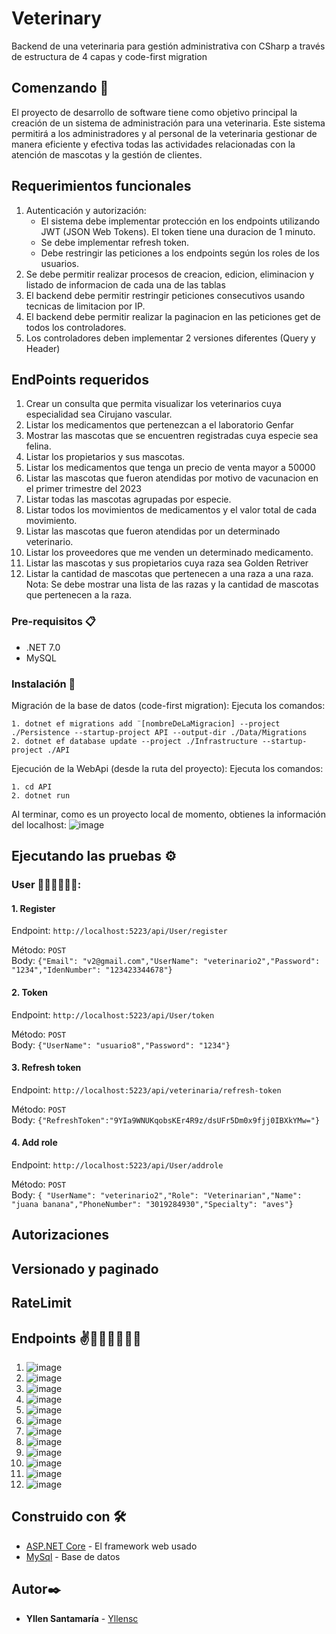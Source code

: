 # Veterinary

Backend de una veterinaria para gestión administrativa con CSharp a través de estructura de 4 capas y code-first migration

## Comenzando 🚀

El proyecto de desarrollo de software tiene como objetivo principal la creación de un sistema de administración para una veterinaria. Este sistema permitirá a los administradores y al personal de la veterinaria gestionar de manera eficiente y efectiva todas las actividades relacionadas con la atención de mascotas y la gestión de clientes.
## Requerimientos funcionales
1. Autenticación y autorización:
    - El sistema debe implementar protección en los endpoints utilizando JWT (JSON Web Tokens). El token tiene una duracion de 1 minuto.
    - Se debe implementar refresh token.
    - Debe restringir las peticiones a los endpoints según los roles de los usuarios.
2. Se debe permitir realizar procesos de creacion, edicion, eliminacion y listado de informacion de cada una de las tablas
3. El backend debe permitir restringir peticiones consecutivos usando tecnicas de limitacion por IP.
4. El backend debe permitir realizar la paginacion en  las peticiones get de todos los controladores.
5. Los controladores deben implementar 2 versiones diferentes (Query y Header)

## EndPoints requeridos
1.  Crear un consulta que permita visualizar los veterinarios cuya especialidad sea Cirujano vascular.
2.  Listar los medicamentos que pertenezcan a el laboratorio Genfar
3.  Mostrar las mascotas que se encuentren registradas cuya especie sea felina.
4.  Listar los propietarios y sus mascotas.
5.  Listar los medicamentos que tenga un precio de venta mayor a 50000
6.  Listar las mascotas que fueron atendidas por motivo de vacunacion en el primer trimestre del 2023
7.  Listar todas las mascotas agrupadas por especie.
8.  Listar todos los movimientos de medicamentos y el valor total de cada movimiento.
9.  Listar las mascotas que fueron atendidas por un determinado veterinario.
10. Listar los proveedores que me venden un determinado medicamento.
11. Listar las mascotas y sus propietarios cuya raza sea Golden Retriver
12. Listar la cantidad de mascotas que pertenecen a una raza a una raza. Nota: Se debe mostrar una lista de las razas y la cantidad de mascotas que pertenecen a la raza.


### Pre-requisitos 📋

- .NET 7.0
- MySQL

### Instalación 🔧

Migración de la base de datos (code-first migration):
Ejecuta los comandos:
```
1. dotnet ef migrations add ¨[nombreDeLaMigracion] --project ./Persistence --startup-project API --output-dir ./Data/Migrations
2. dotnet ef database update --project ./Infrastructure --startup-project ./API
```

Ejecución de la WebApi (desde la ruta del proyecto):
Ejecuta los comandos:
```
1. cd API
2. dotnet run
```
Al terminar, como es un proyecto local de momento, obtienes la información del localhost:
![image](https://github.com/yllensc/veterinaria-4capas-csharp/assets/117176562/4fcda1fd-d1b6-41f9-9e29-3125dac99651)

## Ejecutando las pruebas ⚙️
### User 👨‍💻💁‍♂️💁‍♀️:
#### 1. Register <br>
Endpoint: ```http://localhost:5223/api/User/register```

Método: ```POST```
<br>
Body:
```{"Email": "v2@gmail.com","UserName": "veterinario2","Password": "1234","IdenNumber": "123423344678"}```

#### 2. Token <br>
Endpoint: ```http://localhost:5223/api/User/token```

Método: ```POST```
<br>
Body: 
```{"UserName": "usuario8","Password": "1234"}```

#### 3. Refresh token <br>
Endpoint: ```http://localhost:5223/api/veterinaria/refresh-token```

Método: ```POST```
<br>
Body:
```{"RefreshToken":"9YIa9WNUKqobsKEr4R9z/dsUFr5Dm0x9fjj0IBXkYMw="}```

#### 4. Add role <br>
Endpoint: ```http://localhost:5223/api/User/addrole```

Método: ```POST```
<br>
Body:
```{ "UserName": "veterinario2","Role": "Veterinarian","Name": "juana banana","PhoneNumber": "3019284930","Specialty": "aves"}```
## Autorizaciones
## Versionado y paginado
## RateLimit
## Endpoints ✌️🤘🆗😺🦝🐶🦄

1. ![image](https://github.com/yllensc/veterinaria-4capas-csharp/assets/117176562/19ae4e83-72f8-4e87-88f4-641c86c4c2fe)
2. ![image](https://github.com/yllensc/veterinaria-4capas-csharp/assets/117176562/ad86673a-2369-4949-aeb8-ca1c504da58a)
3. ![image](https://github.com/yllensc/veterinaria-4capas-csharp/assets/117176562/e0b5aebf-102f-4960-a268-d636dceb92b0)
4. ![image](https://github.com/yllensc/veterinaria-4capas-csharp/assets/117176562/b19bf23b-2920-4b77-9c49-3a21a282a055)
5. ![image](https://github.com/yllensc/veterinaria-4capas-csharp/assets/117176562/bce49249-9a45-4a58-be9d-9fa5706139e4)
6. ![image](https://github.com/yllensc/veterinaria-4capas-csharp/assets/117176562/85e57941-6124-4a5b-8677-70159aa0f623)
7. ![image](https://github.com/yllensc/veterinaria-4capas-csharp/assets/117176562/a795c917-ef30-44a2-a3f2-8d44df1025d9)
8. ![image](https://github.com/yllensc/veterinaria-4capas-csharp/assets/117176562/18a99874-88f1-4ca6-8ecf-f6f0a8abee89)
9. ![image](https://github.com/yllensc/veterinaria-4capas-csharp/assets/117176562/1cb26e09-3e43-4905-be9b-064ee306295c)
10. ![image](https://github.com/yllensc/veterinaria-4capas-csharp/assets/117176562/b1f2a240-150e-47c0-96de-8501d263f7f2)
11. ![image](https://github.com/yllensc/veterinaria-4capas-csharp/assets/117176562/b540321a-a498-4a41-9732-2b04d32ca4b2)
12. ![image](https://github.com/yllensc/veterinaria-4capas-csharp/assets/117176562/f4bbfa9c-887c-402a-800e-340c276bdcc8)




















## Construido con 🛠️

* [ASP.NET Core]([http://www.dropwizard.io/1.0.2/docs/](https://learn.microsoft.com/en-us/aspnet/core/tutorials/first-web-api?view=aspnetcore-7.0&tabs=visual-studio)) - El framework web usado
* [MySql]([https://maven.apache.org/](https://dev.mysql.com/doc/workbench/en/wb-mysql-utilities.html)) - Base de datos


## Autor✒️

* **Yllen Santamaría** - [Yllensc](https://github.com/yllensc)
